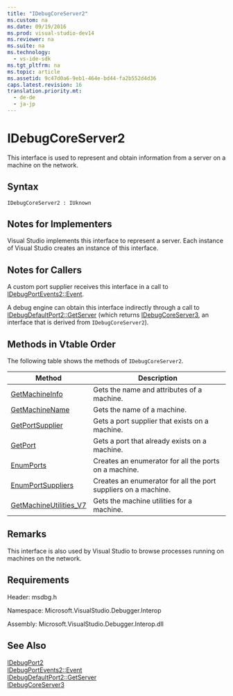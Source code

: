 ```yaml
---
title: "IDebugCoreServer2"
ms.custom: na
ms.date: 09/19/2016
ms.prod: visual-studio-dev14
ms.reviewer: na
ms.suite: na
ms.technology: 
  - vs-ide-sdk
ms.tgt_pltfrm: na
ms.topic: article
ms.assetid: 9c47d0a6-9eb1-464e-bd44-fa2b552d4d36
caps.latest.revision: 16
translation.priority.mt: 
  - de-de
  - ja-jp
---
```

# IDebugCoreServer2
This interface is used to represent and obtain information from a server on a machine on the network.  
  
## Syntax  
  
```  
IDebugCoreServer2 : IUknown  
```  
  
## Notes for Implementers  
 Visual Studio implements this interface to represent a server. Each instance of Visual Studio creates an instance of this interface.  
  
## Notes for Callers  
 A custom port supplier receives this interface in a call to [IDebugPortEvents2::Event](../vs140/IDebugPortEvents2--Event.md).  
  
 A debug engine can obtain this interface indirectly through a call to [IDebugDefaultPort2::GetServer](../vs140/IDebugDefaultPort2--GetServer.md) (which returns [IDebugCoreServer3](../vs140/IDebugCoreServer3.md), an interface that is derived from `IDebugCoreServer2`).  
  
## Methods in Vtable Order  
 The following table shows the methods of `IDebugCoreServer2`.  
  
|Method|Description|  
|------------|-----------------|  
|[GetMachineInfo](../vs140/IDebugCoreServer2--GetMachineInfo.md)|Gets the name and attributes of a machine.|  
|[GetMachineName](../vs140/IDebugCoreServer2--GetMachineName.md)|Gets the name of a machine.|  
|[GetPortSupplier](../vs140/IDebugCoreServer2--GetPortSupplier.md)|Gets a port supplier that exists on a machine.|  
|[GetPort](../vs140/IDebugCoreServer2--GetPort.md)|Gets a port that already exists on a machine.|  
|[EnumPorts](../vs140/IDebugCoreServer2--EnumPorts.md)|Creates an enumerator for all the ports on a machine.|  
|[EnumPortSuppliers](../vs140/IDebugCoreServer2--EnumPortSuppliers.md)|Creates an enumerator for all the port suppliers on a machine.|  
|[GetMachineUtilities_V7](../vs140/IDebugCoreServer2--GetMachineUtilities_V7.md)|Gets the machine utilities for a machine.|  
  
## Remarks  
 This interface is also used by Visual Studio to browse processes running on machines on the network.  
  
## Requirements  
 Header: msdbg.h  
  
 Namespace: Microsoft.VisualStudio.Debugger.Interop  
  
 Assembly: Microsoft.VisualStudio.Debugger.Interop.dll  
  
## See Also  
 [IDebugPort2](../vs140/IDebugPort2.md)   
 [IDebugPortEvents2::Event](../vs140/IDebugPortEvents2--Event.md)   
 [IDebugDefaultPort2::GetServer](../vs140/IDebugDefaultPort2--GetServer.md)   
 [IDebugCoreServer3](../vs140/IDebugCoreServer3.md)
